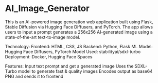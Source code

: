 # AI_Image_Generator
This is an AI-powered image generation web application built using Flask, Stable Diffusion via Hugging Face Diffusers, and PyTorch. The app allows users to input a prompt generates a 256x256 AI-generated image using a state-of-the-art text-to-image model.

Technology:
Frontend: HTML, CSS, JS
Backend: Python, Flask
ML Model: Hugging Face Diffusers, PyTorch
Model Used: stabilityai/sdxl-turbo
Deployment: Docker, Hugging Face Spaces

Features:
Input text prompt and get a generated image
Uses the SDXL-Turbo model to generate fast & quality images
Encodes output as base64 PNG and sends it to frontend
